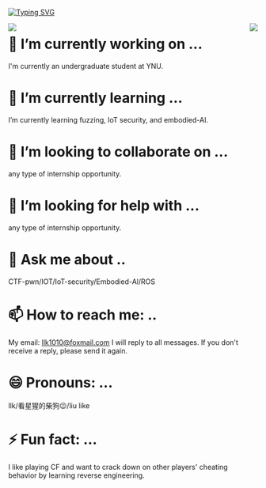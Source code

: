 
<p align="center"> 


[![Typing SVG](https://readme-typing-svg.herokuapp.com?font=Fira+Code&pause=1000&color=FF4A20FB&center=true&vCenter=true&width=600&lines=Hi+friends.+I'm+LLK%2Chere+you+can+know+all+about+me)](https://git.io/typing-svg)


<img   align="left" src="https://github-readme-stats.vercel.app/api/top-langs/?username=FULLK&locale=en&line_height=33&theme=&langs_count=20&layout=compact&custom_title=language"/>

<img   align="right" src="https://github-readme-stats.vercel.app/api?username=FULLK&locale=en&line_height=33&show_icons=true&hide=&theme=&rank_icon=percentile&custom_title=statistics"/>



</p>





# 🔭 I’m currently working on ...

I'm currently an undergraduate student at YNU.

# 🌱 I’m currently learning ...


I’m currently learning fuzzing, IoT security, and embodied-AI.

# 👯 I’m looking to collaborate on ...
 any type of internship opportunity.
# 🤔 I’m looking for help with ...
 any type of internship opportunity.

# 💬 Ask me about ..

CTF-pwn/IOT/IoT-security/Embodied-Al/ROS
# 📫 How to reach me: ..

My email: llk1010@foxmail.com
I will reply to all messages. If you don't receive a reply, please send it again.

# 😄 Pronouns: ...
llk/看星猩的柴狗😉/liu like
# ⚡ Fun fact: ...

I like playing CF and want to crack down on other players' cheating behavior by learning reverse engineering.





